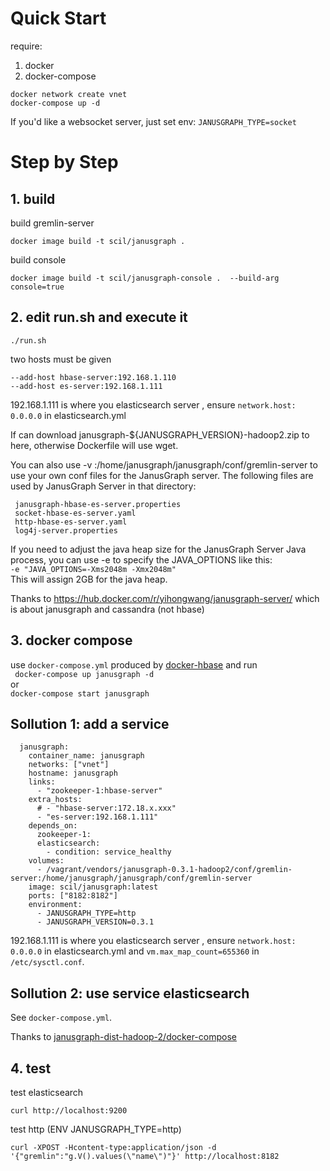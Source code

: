 # Quick Start

require:  
1. docker
2. docker-compose

```
docker network create vnet
docker-compose up -d
```

If you'd like a websocket server, just set env: `JANUSGRAPH_TYPE=socket`

# Step by Step

## 1. build

build gremlin-server
```
docker image build -t scil/janusgraph .
```

build console
```
docker image build -t scil/janusgraph-console .  --build-arg console=true
```

## 2. edit run.sh and execute it 

```
./run.sh 
```
 
two hosts must be given   
```
--add-host hbase-server:192.168.1.110  
--add-host es-server:192.168.1.111 
```  
192.168.1.111 is where you elasticsearch server , ensure `network.host:  0.0.0.0` in  elasticsearch.yml

If can download janusgraph-${JANUSGRAPH_VERSION}-hadoop2.zip to here, otherwise Dockerfile will use wget.

You can also use -v <conf dir>:/home/janusgraph/janusgraph/conf/gremlin-server to use your own conf files for the JanusGraph server. The following files are used by JanusGraph Server in that directory:
 
     janusgraph-hbase-es-server.properties 
     socket-hbase-es-server.yaml 
     http-hbase-es-server.yaml 
     log4j-server.properties

If you need to adjust the java heap size for the JanusGraph Server Java process, you can use -e to specify the JAVA_OPTIONS like this:  
`-e "JAVA_OPTIONS=-Xms2048m -Xmx2048m"`  
This will assign 2GB for the java heap. 

Thanks to https://hub.docker.com/r/yihongwang/janusgraph-server/ which is about janusgraph and cassandra (not hbase)


## 3. docker compose

use `docker-compose.yml` produced by [docker-hbase](https://github.com/scil/docker-hbase)  and  run   
` docker-compose up janusgraph -d`  
or  
` docker-compose start janusgraph `  

##  Sollution 1: add a service

```
  janusgraph:
    container_name: janusgraph
    networks: ["vnet"]
    hostname: janusgraph
    links:
      - "zookeeper-1:hbase-server"
    extra_hosts:
      # - "hbase-server:172.18.x.xxx"
      - "es-server:192.168.1.111"
    depends_on:
      zookeeper-1:
      elasticsearch:
        - condition: service_healthy
    volumes:
      - /vagrant/vendors/janusgraph-0.3.1-hadoop2/conf/gremlin-server:/home/janusgraph/janusgraph/conf/gremlin-server
    image: scil/janusgraph:latest
    ports: ["8182:8182"]
    environment:
      - JANUSGRAPH_TYPE=http
      - JANUSGRAPH_VERSION=0.3.1
```

192.168.1.111 is where you elasticsearch server , ensure `network.host:  0.0.0.0` in  elasticsearch.yml and `vm.max_map_count=655360` in `/etc/sysctl.conf`. 

##  Sollution 2: use service elasticsearch

See `docker-compose.yml`.

Thanks to [janusgraph-dist-hadoop-2/docker-compose](https://github.com/JanusGraph/janusgraph/blob/d12adfbf083f575fa48860daa37bfbd0e6095369/janusgraph-dist/janusgraph-dist-hadoop-2/docker-compose.yml)

## 4. test

test elasticsearch
```
curl http://localhost:9200
```

test http (ENV JANUSGRAPH_TYPE=http)
```
curl -XPOST -Hcontent-type:application/json -d '{"gremlin":"g.V().values(\"name\")"}' http://localhost:8182
```
